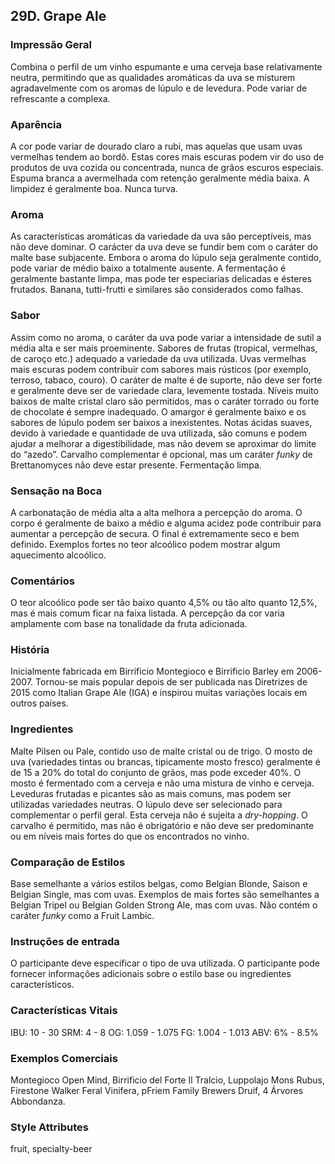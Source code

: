 ## 29D. Grape Ale

### Impressão Geral

Combina o perfil de um vinho espumante e uma cerveja base relativamente neutra, permitindo que as qualidades aromáticas da uva se misturem agradavelmente com os aromas de lúpulo e de levedura. Pode variar de refrescante a complexa.

### Aparência

A cor pode variar de dourado claro a rubi, mas aquelas que usam uvas vermelhas tendem ao bordô. Estas cores mais escuras podem vir do uso de produtos de uva cozida ou concentrada, nunca de grãos escuros especiais. Espuma branca a avermelhada com retenção geralmente média baixa. A limpidez é geralmente boa. Nunca turva.

### Aroma

As características aromáticas da variedade da uva são perceptíveis, mas não deve dominar. O carácter da uva deve se fundir bem com o caráter do malte base subjacente. Embora o aroma do lúpulo seja geralmente contido, pode variar de médio baixo a totalmente ausente. A fermentação é geralmente bastante limpa, mas pode ter especiarias delicadas e ésteres frutados. Banana, tutti-frutti e similares são considerados como falhas.

### Sabor

Assim como no aroma, o caráter da uva pode variar a intensidade de sutil a média alta e ser mais proeminente. Sabores de frutas (tropical, vermelhas, de caroço etc.) adequado a variedade da uva utilizada. Uvas vermelhas mais escuras podem contribuir com sabores mais rústicos (por exemplo, terroso, tabaco, couro). O caráter de malte é de suporte, não deve ser forte e geralmente deve ser de variedade clara, levemente tostada. Níveis muito baixos de malte cristal claro são permitidos, mas o caráter torrado ou forte de chocolate é sempre inadequado. O amargor é geralmente baixo e os sabores de lúpulo podem ser baixos a inexistentes. Notas ácidas suaves, devido à variedade e quantidade de uva utilizada, são comuns e podem ajudar a melhorar a digestibilidade, mas não devem se aproximar do limite do “azedo”. Carvalho complementar é opcional, mas um caráter *funky* de Brettanomyces não deve estar presente. Fermentação limpa.

### Sensação na Boca

A carbonatação de média alta a alta melhora a percepção do aroma. O corpo é geralmente de baixo a médio e alguma acidez pode contribuir para aumentar a percepção de secura. O final é extremamente seco e bem definido. Exemplos fortes no teor alcoólico podem mostrar algum aquecimento alcoólico.

### Comentários

O teor alcoólico pode ser tão baixo quanto 4,5% ou tão alto quanto 12,5%, mas é mais comum ficar na faixa listada. A percepção da cor varia amplamente com base na tonalidade da fruta adicionada.

### História

Inicialmente fabricada em Birrificio Montegioco e Birrificio Barley em 2006-2007. Tornou-se mais popular depois de ser publicada nas Diretrizes de 2015 como Italian Grape Ale (IGA) e inspirou muitas variações locais em outros países.

### Ingredientes

Malte Pilsen ou Pale, contido uso de malte cristal ou de trigo. O mosto de uva (variedades tintas ou brancas, tipicamente mosto fresco) geralmente é de 15 a 20% do total do conjunto de grãos, mas pode exceder 40%. O mosto é fermentado com a cerveja e não uma mistura de vinho e cerveja. Leveduras frutadas e picantes são as mais comuns, mas podem ser utilizadas variedades neutras. O lúpulo deve ser selecionado para complementar o perfil geral. Esta cerveja não é sujeita a *dry-hopping*. O carvalho é permitido, mas não é obrigatório e não deve ser predominante ou em níveis mais fortes do que os encontrados no vinho.

### Comparação de Estilos

Base semelhante a vários estilos belgas, como Belgian Blonde, Saison e Belgian Single, mas com uvas. Exemplos de mais fortes são semelhantes a Belgian Tripel ou Belgian Golden Strong Ale, mas com uvas. Não contém o caráter *funky* como a Fruit Lambic.

### Instruções de entrada

O participante deve especificar o tipo de uva utilizada. O participante pode fornecer informações adicionais sobre o estilo base ou ingredientes característicos.

### Características Vitais

IBU: 10 - 30
SRM: 4 - 8
OG: 1.059 - 1.075
FG: 1.004 - 1.013
ABV: 6% - 8.5%

### Exemplos Comerciais

Montegioco Open Mind, Birrificio del Forte Il Tralcio, Luppolajo Mons Rubus, Firestone Walker Feral Vinifera, pFriem Family Brewers Druif, 4 Árvores Abbondanza.

### Style Attributes

fruit, specialty-beer
